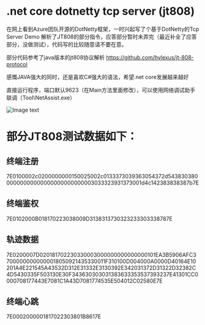 ﻿# .net core dotnetty tcp server (jt808)

在网上看到Azure团队开源的DotNetty框架，一时兴起写了个基于DotNetty的Tcp Server Demo
解析了JT808的部分指令，应答部分暂时未弄完（最近补全了应答部分，没做测试），代码写的比较随意请不要在意。

部分代码参考了java版本的jt808协议解析 https://github.com/hylexus/jt-808-protocol

感慨JAVA强大的同时，还是喜欢C#强大的语法，希望.net core发展越来越好

直接运行程序，端口默认9623（在Main方法里面修改），可以使用网络调试助手联调（Tool\NetAssist.exe）

![Image text](https://github.com/mingyunet/JT808-Server/blob/master/Tool/data.png)


# 部分JT808测试数据如下：

## 终端注册
7E0100002c0200000000150025002c0133373039363054372d54383038000000000000000000000000003033323931373001d4c142383838387b7E

## 终端鉴权
7E0102000B018170223038009D3138313730323233303338787E 

## 轨迹数据
7E0200007D020181702230330003000000000000000101EA3B5906AFC37000000000000018050921435330011F310100D004000A0000D40164E10201A4E221545A43532D312E31332E3130392E342031372D31322D32382C4D5430335F503130E30F343630303031383633353537393237E41301CC0000708177443E7081C1A43D7081774535E504012C02580E7E

## 终端心跳
7E0002000001817022303801B8617E
